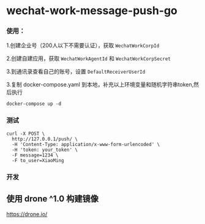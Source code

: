 # wechat-work-message-push-go



### 使用：
1.创建企业号（200人以下不需要认证），获取 `WechatWorkCorpId`

2.创建自建应用，获取 `WechatWorkAgentId` 和 `WechatWorkCorpSecret`

3.到通讯录查看自己的账号，设置 `DefaultReceiverUserId`

3.复制 docker-compose.yaml 到本地，补充以上环境变量和随机字符串token,然后执行
```$xslt
docker-compose up -d
```

### 测试
```shell
curl -X POST \
  http://127.0.0.1/push/ \
  -H 'Content-Type: application/x-www-form-urlencoded' \
  -H 'token: your_token' \
  -F message=1234 \
  -F to_user=XiaoMing
```


### 开发

## 使用 drone ^1.0 构建镜像

https://drone.io/